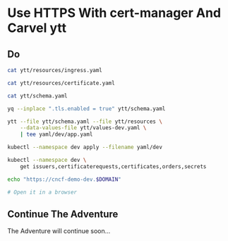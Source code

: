 # Use HTTPS With cert-manager And Carvel ytt

## Do

```bash
cat ytt/resources/ingress.yaml

cat ytt/resources/certificate.yaml

cat ytt/schema.yaml

yq --inplace ".tls.enabled = true" ytt/schema.yaml

ytt --file ytt/schema.yaml --file ytt/resources \
    --data-values-file ytt/values-dev.yaml \
    | tee yaml/dev/app.yaml

kubectl --namespace dev apply --filename yaml/dev

kubectl --namespace dev \
    get issuers,certificaterequests,certificates,orders,secrets

echo "https://cncf-demo-dev.$DOMAIN"

# Open it in a browser
```

## Continue The Adventure

The Adventure will continue soon...
